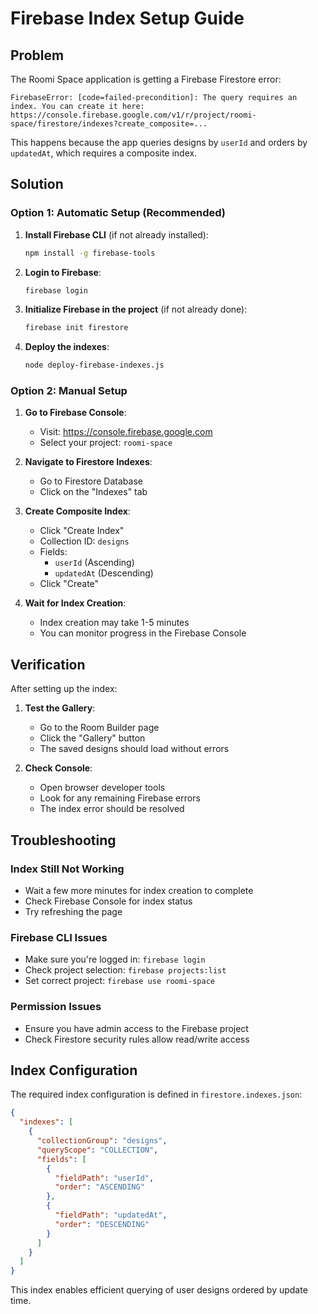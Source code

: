 # Firebase Index Setup Guide

## Problem
The Roomi Space application is getting a Firebase Firestore error:
```
FirebaseError: [code=failed-precondition]: The query requires an index. You can create it here: https://console.firebase.google.com/v1/r/project/roomi-space/firestore/indexes?create_composite=...
```

This happens because the app queries designs by `userId` and orders by `updatedAt`, which requires a composite index.

## Solution

### Option 1: Automatic Setup (Recommended)

1. **Install Firebase CLI** (if not already installed):
   ```bash
   npm install -g firebase-tools
   ```

2. **Login to Firebase**:
   ```bash
   firebase login
   ```

3. **Initialize Firebase in the project** (if not already done):
   ```bash
   firebase init firestore
   ```

4. **Deploy the indexes**:
   ```bash
   node deploy-firebase-indexes.js
   ```

### Option 2: Manual Setup

1. **Go to Firebase Console**:
   - Visit: https://console.firebase.google.com
   - Select your project: `roomi-space`

2. **Navigate to Firestore Indexes**:
   - Go to Firestore Database
   - Click on the "Indexes" tab

3. **Create Composite Index**:
   - Click "Create Index"
   - Collection ID: `designs`
   - Fields:
     - `userId` (Ascending)
     - `updatedAt` (Descending)
   - Click "Create"

4. **Wait for Index Creation**:
   - Index creation may take 1-5 minutes
   - You can monitor progress in the Firebase Console

## Verification

After setting up the index:

1. **Test the Gallery**:
   - Go to the Room Builder page
   - Click the "Gallery" button
   - The saved designs should load without errors

2. **Check Console**:
   - Open browser developer tools
   - Look for any remaining Firebase errors
   - The index error should be resolved

## Troubleshooting

### Index Still Not Working
- Wait a few more minutes for index creation to complete
- Check Firebase Console for index status
- Try refreshing the page

### Firebase CLI Issues
- Make sure you're logged in: `firebase login`
- Check project selection: `firebase projects:list`
- Set correct project: `firebase use roomi-space`

### Permission Issues
- Ensure you have admin access to the Firebase project
- Check Firestore security rules allow read/write access

## Index Configuration

The required index configuration is defined in `firestore.indexes.json`:

```json
{
  "indexes": [
    {
      "collectionGroup": "designs",
      "queryScope": "COLLECTION",
      "fields": [
        {
          "fieldPath": "userId",
          "order": "ASCENDING"
        },
        {
          "fieldPath": "updatedAt",
          "order": "DESCENDING"
        }
      ]
    }
  ]
}
```

This index enables efficient querying of user designs ordered by update time. 